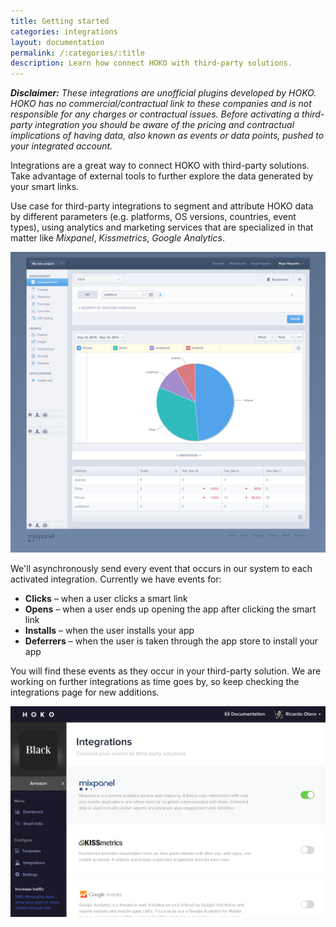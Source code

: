 ```yaml
---
title: Getting started
categories: integrations
layout: documentation
permalink: /:categories/:title
description: Learn how connect HOKO with third-party solutions.
---
```


***Disclaimer:** These integrations are unofficial plugins developed by HOKO. HOKO has no commercial/contractual link to these companies and is not responsible for any charges or contractual
issues. Before activating a third-party integration you should be aware of the pricing
and contractual implications of having data, also known as events or data points, pushed to your integrated account.*

Integrations are a great way to connect HOKO with third-party solutions. Take advantage of external
tools to further explore the data generated by your smart links.

Use case for third-party integrations to segment and attribute HOKO data by different parameters (e.g. platforms, OS versions, countries, event types), using analytics and marketing
services that are specialized in that matter like *Mixpanel*, *Kissmetrics*, *Google Analytics*.

![Mixpanel segmentation](/assets/images/mixpanel_piecharts.png)

We'll asynchronously send every event that occurs in our system to each activated integration.
Currently we have events for:

- **Clicks** – when a user clicks a smart link
- **Opens** – when a user ends up opening the app after clicking the smart link
- **Installs** – when the user installs your app
- **Deferrers** – when the user is taken through the app store to install your app

You will find these events as they occur in your third-party solution. We are working on further integrations as time goes by, so keep checking the integrations page for new additions.

![List of integrations](/assets/images/integrations.png)
